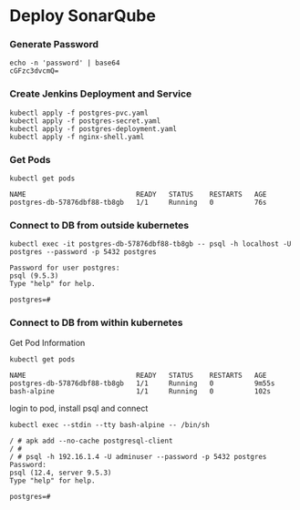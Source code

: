 # Deploy SonarQube

### Generate Password
```
echo -n 'password' | base64
cGFzc3dvcmQ=
```

### Create Jenkins Deployment and Service
```
kubectl apply -f postgres-pvc.yaml
kubectl apply -f postgres-secret.yaml
kubectl apply -f postgres-deployment.yaml
kubectl apply -f nginx-shell.yaml
```

### Get Pods
```
kubectl get pods

NAME                           READY   STATUS    RESTARTS   AGE
postgres-db-57876dbf88-tb8gb   1/1     Running   0          76s
```

### Connect to DB from outside kubernetes
```
kubectl exec -it postgres-db-57876dbf88-tb8gb -- psql -h localhost -U postgres --password -p 5432 postgres

Password for user postgres:
psql (9.5.3)
Type "help" for help.

postgres=# 
```

### Connect to DB from within kubernetes
Get Pod Information
```
kubectl get pods

NAME                           READY   STATUS    RESTARTS   AGE
postgres-db-57876dbf88-tb8gb   1/1     Running   0          9m55s
bash-alpine                    1/1     Running   0          102s
```

login to pod, install psql and connect
```
kubectl exec --stdin --tty bash-alpine -- /bin/sh

/ # apk add --no-cache postgresql-client
/ #
/ # psql -h 192.16.1.4 -U adminuser --password -p 5432 postgres
Password: 
psql (12.4, server 9.5.3)
Type "help" for help.

postgres=# 
```

